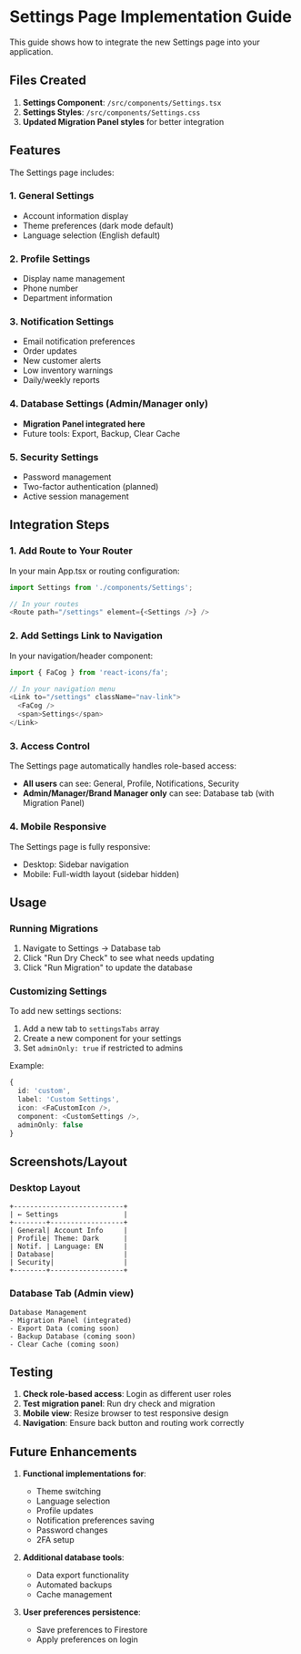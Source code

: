 # Settings Page Implementation Guide

This guide shows how to integrate the new Settings page into your application.

## Files Created

1. **Settings Component**: `/src/components/Settings.tsx`
2. **Settings Styles**: `/src/components/Settings.css`
3. **Updated Migration Panel styles** for better integration

## Features

The Settings page includes:

### 1. **General Settings**
- Account information display
- Theme preferences (dark mode default)
- Language selection (English default)

### 2. **Profile Settings**
- Display name management
- Phone number
- Department information

### 3. **Notification Settings**
- Email notification preferences
- Order updates
- New customer alerts
- Low inventory warnings
- Daily/weekly reports

### 4. **Database Settings** (Admin/Manager only)
- **Migration Panel integrated here**
- Future tools: Export, Backup, Clear Cache

### 5. **Security Settings**
- Password management
- Two-factor authentication (planned)
- Active session management

## Integration Steps

### 1. Add Route to Your Router

In your main App.tsx or routing configuration:

```typescript
import Settings from './components/Settings';

// In your routes
<Route path="/settings" element={<Settings />} />
```

### 2. Add Settings Link to Navigation

In your navigation/header component:

```typescript
import { FaCog } from 'react-icons/fa';

// In your navigation menu
<Link to="/settings" className="nav-link">
  <FaCog />
  <span>Settings</span>
</Link>
```

### 3. Access Control

The Settings page automatically handles role-based access:
- **All users** can see: General, Profile, Notifications, Security
- **Admin/Manager/Brand Manager only** can see: Database tab (with Migration Panel)

### 4. Mobile Responsive

The Settings page is fully responsive:
- Desktop: Sidebar navigation
- Mobile: Full-width layout (sidebar hidden)

## Usage

### Running Migrations

1. Navigate to Settings → Database tab
2. Click "Run Dry Check" to see what needs updating
3. Click "Run Migration" to update the database

### Customizing Settings

To add new settings sections:

1. Add a new tab to `settingsTabs` array
2. Create a new component for your settings
3. Set `adminOnly: true` if restricted to admins

Example:
```typescript
{
  id: 'custom',
  label: 'Custom Settings',
  icon: <FaCustomIcon />,
  component: <CustomSettings />,
  adminOnly: false
}
```

## Screenshots/Layout

### Desktop Layout
```
+---------------------------+
| ← Settings                |
+--------+------------------+
| General| Account Info     |
| Profile| Theme: Dark      |
| Notif. | Language: EN     |
| Database|                 |
| Security|                 |
+--------+------------------+
```

### Database Tab (Admin view)
```
Database Management
- Migration Panel (integrated)
- Export Data (coming soon)
- Backup Database (coming soon)
- Clear Cache (coming soon)
```

## Testing

1. **Check role-based access**: Login as different user roles
2. **Test migration panel**: Run dry check and migration
3. **Mobile view**: Resize browser to test responsive design
4. **Navigation**: Ensure back button and routing work correctly

## Future Enhancements

1. **Functional implementations for**:
   - Theme switching
   - Language selection
   - Profile updates
   - Notification preferences saving
   - Password changes
   - 2FA setup

2. **Additional database tools**:
   - Data export functionality
   - Automated backups
   - Cache management

3. **User preferences persistence**:
   - Save preferences to Firestore
   - Apply preferences on login